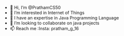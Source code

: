 - 👋 Hi, I’m @PrathamCS50
- 👀 I’m interested in Internet of Things
- 🌱 I have an expertise in Java Programming Language
- 💞️ I’m looking to collaborate on java projects
- 📫 Reach me :Insta: pratham_g_16

<!---
PrathamCS50/PrathamCS50 is a ✨ special ✨ repository because its `README.md` (this file) appears on your GitHub profile.
You can click the Preview link to take a look at your changes.
--->
